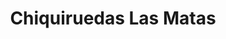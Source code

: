 ---
title: "Chiquiruedas Las Matas"
url: /las-rozas-de-madrid/chiquiruedas-las-matas/
shop: Autowerkstatt
---